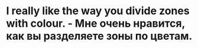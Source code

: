 # I really like the way you divide zones with colour. - Мне очень нравится, как вы разделяете зоны по цветам.
